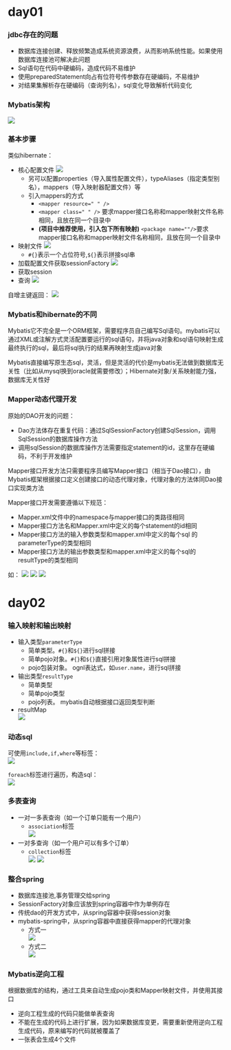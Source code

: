 # day01
### jdbc存在的问题

- 数据库连接创建、释放频繁造成系统资源浪费，从而影响系统性能。如果使用数据库连接池可解决此问题
- Sql语句在代码中硬编码，造成代码不易维护
- 使用preparedStatement向占有位符号传参数存在硬编码，不易维护
- 对结果集解析存在硬编码（查询列名），sql变化导致解析代码变化

### Mybatis架构

![](https://github.com/limbo-note/videos/blob/master/javaEE_Architect/01/01/02/12_mybatis/1-1.jpg)


### 基本步骤

类似hibernate：
- 核心配置文件
	![](https://github.com/limbo-note/videos/blob/master/javaEE_Architect/01/01/02/12_mybatis/1-2.jpg)
	- 另可以配置properties（导入属性配置文件），typeAliases（指定类型别名），mappers（导入映射器配置文件）等
	- 引入mappers的方式
		- `<mapper resource=" " />`
		- `<mapper class=" " />` 要求mapper接口名称和mapper映射文件名称相同，且放在同一个目录中
		- **(项目中推荐使用，引入包下所有映射)** `<package name=""/>`要求mapper接口名称和mapper映射文件名称相同，且放在同一个目录中
- 映射文件
	![](https://github.com/limbo-note/videos/blob/master/javaEE_Architect/01/01/02/12_mybatis/1-3.jpg)
	- `#{}`表示一个占位符号,`${}`表示拼接sql串
- 加载配置文件获取sessionFactory
	![](https://github.com/limbo-note/videos/blob/master/javaEE_Architect/01/01/02/12_mybatis/1-4.jpg)
- 获取session
- 查询
	![](https://github.com/limbo-note/videos/blob/master/javaEE_Architect/01/01/02/12_mybatis/1-5.jpg)

自增主键返回：
	![](https://github.com/limbo-note/videos/blob/master/javaEE_Architect/01/01/02/12_mybatis/1-6.jpg)

### Mybatis和hibernate的不同
Mybatis它不完全是一个ORM框架，需要程序员自己编写Sql语句。mybatis可以通过XML或注解方式灵活配置要运行的sql语句，并将java对象和sql语句映射生成最终执行的sql，最后将sql执行的结果再映射生成java对象

Mybatis直接编写原生态sql，灵活，但是灵活的代价是mybatis无法做到数据库无关性（比如从mysql换到oracle就需要修改）；Hibernate对象/关系映射能力强，数据库无关性好


### Mapper动态代理开发

原始的DAO开发的问题：
- Dao方法体存在重复代码：通过SqlSessionFactory创建SqlSession，调用SqlSession的数据库操作方法
- 调用sqlSession的数据库操作方法需要指定statement的id，这里存在硬编码，不利于开发维护

Mapper接口开发方法只需要程序员编写Mapper接口（相当于Dao接口），由Mybatis框架根据接口定义创建接口的动态代理对象，代理对象的方法体同Dao接口实现类方法

Mapper接口开发需要遵循以下规范：
- Mapper.xml文件中的namespace与mapper接口的类路径相同
- Mapper接口方法名和Mapper.xml中定义的每个statement的id相同 
- Mapper接口方法的输入参数类型和mapper.xml中定义的每个sql 的parameterType的类型相同
- Mapper接口方法的输出参数类型和mapper.xml中定义的每个sql的resultType的类型相同

如：
	![](https://github.com/limbo-note/videos/blob/master/javaEE_Architect/01/01/02/12_mybatis/1-7.jpg)
	![](https://github.com/limbo-note/videos/blob/master/javaEE_Architect/01/01/02/12_mybatis/1-8.jpg)
	![](https://github.com/limbo-note/videos/blob/master/javaEE_Architect/01/01/02/12_mybatis/1-9.jpg)


# day02
### 输入映射和输出映射

- 输入类型`parameterType`
	- 简单类型。`#{}`和`${}`进行sql拼接
	- 简单pojo对象。`#{}`和`${}`直接引用对象属性进行sql拼接
	- pojo包装对象。 ognl表达式，如`user.name`，进行sql拼接
- 输出类型`resultType`
	- 简单类型
	- 简单pojo类型
	- pojo列表。 mybatis自动根据接口返回类型判断
- resultMap					
	![](https://github.com/limbo-note/videos/blob/master/javaEE_Architect/01/01/02/12_mybatis/2-1.jpg)

### 动态sql

可使用`include,if,where`等标签：				
![](https://github.com/limbo-note/videos/blob/master/javaEE_Architect/01/01/02/12_mybatis/2-2.jpg)

`foreach`标签进行遍历，构造sql：				
![](https://github.com/limbo-note/videos/blob/master/javaEE_Architect/01/01/02/12_mybatis/2-3.jpg)

### 多表查询

- 一对一多表查询（如一个订单只能有一个用户）
	- `association`标签					
		![](https://github.com/limbo-note/videos/blob/master/javaEE_Architect/01/01/02/12_mybatis/2-4.jpg)
- 一对多查询（如一个用户可以有多个订单）
	- `collection`标签					
		![](https://github.com/limbo-note/videos/blob/master/javaEE_Architect/01/01/02/12_mybatis/2-5.jpg)
		![](https://github.com/limbo-note/videos/blob/master/javaEE_Architect/01/01/02/12_mybatis/2-6.jpg)

### 整合spring

- 数据库连接池,事务管理交给spring
- SessionFactory对象应该放到spring容器中作为单例存在
- 传统dao的开发方式中，从spring容器中获得session对象
- mybatis-spring中，从spring容器中直接获得mapper的代理对象
	- 方式一						
		![](https://github.com/limbo-note/videos/blob/master/javaEE_Architect/01/01/02/12_mybatis/2-7.jpg)
	- 方式二					
		![](https://github.com/limbo-note/videos/blob/master/javaEE_Architect/01/01/02/12_mybatis/2-8.jpg)

### Mybatis逆向工程

根据数据库的结构，通过工具来自动生成pojo类和Mapper映射文件，并使用其接口

- 逆向工程生成的代码只能做单表查询
- 不能在生成的代码上进行扩展，因为如果数据库变更，需要重新使用逆向工程生成代码，原来编写的代码就被覆盖了
- 一张表会生成4个文件


